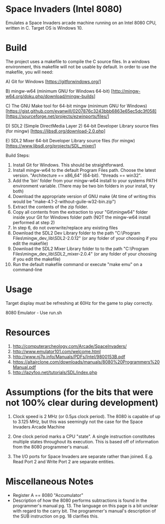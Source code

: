 # Space Invaders (Intel 8080)
Emulates a Space Invaders arcade machine running on an Intel 8080 CPU, written in C.
Target OS is Windows 10.

# Build
The project uses a makefile to compile the C source files. 
In a windows environment, this makefile will not be usable by default. 
In order to use the makefile, you will need: 

A) Git for Windows [https://gitforwindows.org/]

B) mingw-w64 (minimum GNU for Windows 64-bit) [http://mingw-w64.org/doku.php/download/mingw-builds]

C) The GNU Make tool for 64-bit mingw (minimum GNU for Windows) [https://gist.github.com/evanwill/0207876c3243bbb6863e65ec5dc3f058] [https://sourceforge.net/projects/ezwinports/files/]

D) SDL2 (Simple DirectMedia Layer 2) 64-bit Developer Library source files (for mingw) [https://libsdl.org/download-2.0.php]

E) SDL2 Mixer 64-bit Developer Library source files (for mingw) [https://www.libsdl.org/projects/SDL_mixer/]

Build Steps:
1) Install Git for Windows. This should be straightforward.
2) Install mingw-w64 to the default Program Files path. Choose the latest version. "Architecture == x86_64" (64-bit). "threads == win32".
3) Add the 'bin' folder from your mingw-w64 install to your systems PATH environment variable. (There may be two bin folders in your install, try both)
4) Download the appropriate version of GNU make (At time of writing this would be "make-4.1-2-without-guile-w32-bin.zip")
5) Extract the contents of the zip folder.
6) Copy all contents from the extraction to your "Git\mingw64\" folder inside your Git for Windows folder path (NOT the mingw-w64 install performed at step 2)
7) In step 6, do not overwrite/replace any existing files
8) Download the SDL2 Dev Library folder to the path "C:\Program Files\mingw_dev_lib\SDL2-2.0.12" (or any folder of your choosing if you edit the makefile)
9) Download the SDL2 Mixer Library folder to to the path "C:\Program Files\mingw_dev_lib\SDL2_mixer-2.0.4" (or any folder of your choosing if you edit the makefile)
10) Run the default makefile command or execute "make emu" on a command-line

# Usage
Target display must be refreshing at 60Hz for the game to play correctly.

8080 Emulator - Use run.sh

# Resources
1) http://computerarcheology.com/Arcade/SpaceInvaders/
2) http://www.emulator101.com/welcome.html
3) http://www.nj7p.info/Manuals/PDFs/Intel/9800153B.pdf
4) https://altairclone.com/downloads/manuals/8080%20Programmers%20Manual.pdf
5) http://lazyfoo.net/tutorials/SDL/index.php

# Assumptions (for the bits that were not 100% clear during development)
1) Clock speed is 2 MHz (or 0.5μs clock period). The 8080 is capable of up to 3.125 MHz, but this was seemingly not 
the case for the Space Invaders Arcade Machine

2) One clock period marks a CPU "state". A single instruction constitutes multiple states throughout its execution.
This is based off of information from the 8080 programmer's manual.

3) The I/O ports for Space Invaders are separate rather than joined.
E.g. Read Port 2 and Write Port 2 are separate entities.

# Miscellaneous Notes
- Register A == 8080 "Accumulator"
- Description of how the 8080 performs subtractions is found in the programmer's manual pg. 13.
The language on this page is a bit unclear with regard to the carry bit. The programmer's manual's
description of the SUB instruction on pg. 18 clarifies this. 